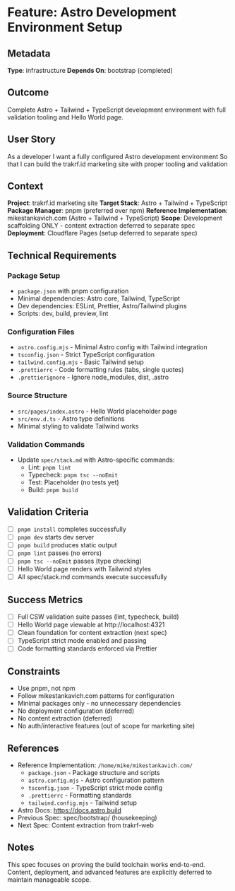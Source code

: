 # Feature: Astro Development Environment Setup

## Metadata

**Type**: infrastructure
**Depends On**: bootstrap (completed)

## Outcome

Complete Astro + Tailwind + TypeScript development environment with full validation tooling and Hello World page.

## User Story

As a developer
I want a fully configured Astro development environment
So that I can build the trakrf.id marketing site with proper tooling and validation

## Context

**Project**: trakrf.id marketing site
**Target Stack**: Astro + Tailwind + TypeScript
**Package Manager**: pnpm (preferred over npm)
**Reference Implementation**: mikestankavich.com (Astro + Tailwind + TypeScript)
**Scope**: Development scaffolding ONLY - content extraction deferred to separate spec
**Deployment**: Cloudflare Pages (setup deferred to separate spec)

## Technical Requirements

### Package Setup

- `package.json` with pnpm configuration
- Minimal dependencies: Astro core, Tailwind, TypeScript
- Dev dependencies: ESLint, Prettier, Astro/Tailwind plugins
- Scripts: dev, build, preview, lint

### Configuration Files

- `astro.config.mjs` - Minimal Astro config with Tailwind integration
- `tsconfig.json` - Strict TypeScript configuration
- `tailwind.config.mjs` - Basic Tailwind setup
- `.prettierrc` - Code formatting rules (tabs, single quotes)
- `.prettierignore` - Ignore node_modules, dist, .astro

### Source Structure

- `src/pages/index.astro` - Hello World placeholder page
- `src/env.d.ts` - Astro type definitions
- Minimal styling to validate Tailwind works

### Validation Commands

- Update `spec/stack.md` with Astro-specific commands:
  - Lint: `pnpm lint`
  - Typecheck: `pnpm tsc --noEmit`
  - Test: Placeholder (no tests yet)
  - Build: `pnpm build`

## Validation Criteria

- [ ] `pnpm install` completes successfully
- [ ] `pnpm dev` starts dev server
- [ ] `pnpm build` produces static output
- [ ] `pnpm lint` passes (no errors)
- [ ] `pnpm tsc --noEmit` passes (type checking)
- [ ] Hello World page renders with Tailwind styles
- [ ] All spec/stack.md commands execute successfully

## Success Metrics

- [ ] Full CSW validation suite passes (lint, typecheck, build)
- [ ] Hello World page viewable at http://localhost:4321
- [ ] Clean foundation for content extraction (next spec)
- [ ] TypeScript strict mode enabled and passing
- [ ] Code formatting standards enforced via Prettier

## Constraints

- Use pnpm, not npm
- Follow mikestankavich.com patterns for configuration
- Minimal packages only - no unnecessary dependencies
- No deployment configuration (deferred)
- No content extraction (deferred)
- No auth/interactive features (out of scope for marketing site)

## References

- Reference Implementation: `/home/mike/mikestankavich.com/`
  - `package.json` - Package structure and scripts
  - `astro.config.mjs` - Astro configuration pattern
  - `tsconfig.json` - TypeScript strict mode config
  - `.prettierrc` - Formatting standards
  - `tailwind.config.mjs` - Tailwind setup
- Astro Docs: https://docs.astro.build
- Previous Spec: spec/bootstrap/ (housekeeping)
- Next Spec: Content extraction from trakrf-web

## Notes

This spec focuses on proving the build toolchain works end-to-end. Content, deployment, and advanced features are explicitly deferred to maintain manageable scope.
